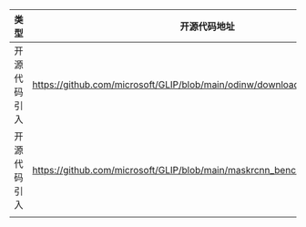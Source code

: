| 类型         | 开源代码地址                                                                        | 文件名                                  | 公网IP地址/公网URL地址/域名/邮箱地址                                                                                                        | 用途说明                     |
| ------------ |-------------------------------------------------------------------------------|--------------------------------------|-------------------------------------------------------------------------------------------------------------------------------|--------------------------|
| 开源代码引入 | https://github.com/microsoft/GLIP/blob/main/odinw/download.py                 | ./odinw/download.py                  | https://huggingface.co/GLIPModel/GLIP/tree/main/odinw_35                                                                      | ODINW_35开源数据集在开源社区上的下载链接 |
| 开源代码引入 | https://github.com/microsoft/GLIP/blob/main/maskrcnn_benchmark/data/build.py  | ./maskrcnn_benchmark/data/build.py   | https://github.com/facebookresearch/Detectron/blob/master/configs/getting_started/tutorial_1gpu_e2e_faster_rcnn_R-50-FPN.yaml | 警告信息查询                   |
|            |                                                                               |                                      |                                                                                                                               |                          |

